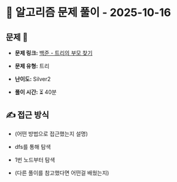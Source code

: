 # 📝 알고리즘 문제 풀이 - 2025-10-16

## 문제 📖

- **문제 링크:** [백준 - 트리의 부모 찾기](https://www.acmicpc.net/problem/11725)

- **문제 유형:** 트리

- **난이도:** Silver2

- **풀이 시간:** ⏳ 40분

## ✍ 접근 방식

- (어떤 방법으로 접근했는지 설명)
- dfs를 통해 탐색
- 1번 노드부터 탐색

- (다른 풀이를 참고했다면 어떤걸 배웠는지)
